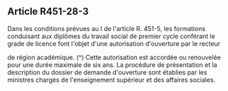 ## Article R451-28-3

Dans les conditions prévues au I de l'article R. 451-5, les formations conduisant aux diplômes du travail
social de premier cycle conférant le grade de licence font l'objet d'une autorisation d'ouverture par le recteur

de région académique. (^)
Cette autorisation est accordée ou renouvelée pour une durée maximale de six ans.
La procédure de présentation et la description du dossier de demande d'ouverture sont établies par les
ministres chargés de l'enseignement supérieur et des affaires sociales.

